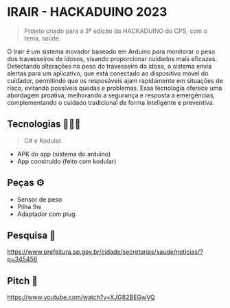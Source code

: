 # IRAIR - HACKADUINO 2023
> Projeto criado para a 3ª edição do HACKADUINO do CPS, com o tema, saúde.  

O Irair é um sistema inovador baseado em Arduino para monitorar o peso dos travesseiros de idosos, visando proporcionar cuidados mais eficazes. Detectando alterações no peso do travesseiro do idoso, o sistema envia alertas para um aplicativo, que está conectado ao dispositivo móvel do cuidador, permitindo que os resposáveis ajam rapidamente em situações de risco, evitando possíveis quedas e problemas. Essa tecnologia oferece uma abordagem proativa, melhorando a segurança e resposta a emergências, complementando o cuidado tradicional de forma inteligente e preventiva.

## Tecnologias 👨🏻‍💻
> C# e Kodular.

- APK do app (sistema do arduino)
- App construído (feito com kodular)

## Peças ⚙️
- Sensor de peso
- Pilha 9w
- Adaptador com plug

## Pesquisa 🔎
https://www.prefeitura.sp.gov.br/cidade/secretarias/saude/noticias/?p=345456

## Pitch 🎤
https://www.youtube.com/watch?v=XJG82BEGwVQ